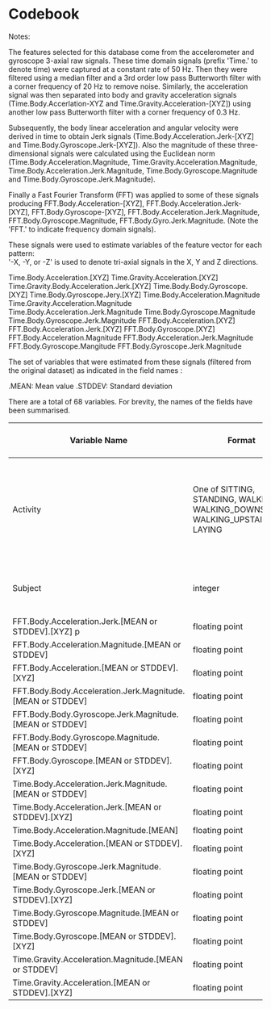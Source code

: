 Codebook
========

Notes:

The features selected for this database come from the accelerometer and gyroscope 3-axial raw signals. These time domain signals (prefix 'Time.' to denote time) were captured at a constant rate of 50 Hz. Then they were filtered using a median filter and a 3rd order low pass Butterworth filter with a corner frequency of 20 Hz to remove noise. Similarly, the acceleration signal was then separated into body and gravity acceleration signals (Time.Body.Accerlation-XYZ and Time.Gravity.Acceleration-[XYZ]) using another low pass Butterworth filter with a corner frequency of 0.3 Hz. 

Subsequently, the body linear acceleration and angular velocity were derived in time to obtain Jerk signals (Time.Body.Acceleration.Jerk-[XYZ] and Time.Body.Gyroscope.Jerk-[XYZ]). Also the magnitude of these three-dimensional signals were calculated using the Euclidean norm (Time.Body.Acceleration.Magnitude, Time.Gravity.Acceleration.Magnitude, Time.Body.Acceleration.Jerk.Magnitude, Time.Body.Gyroscope.Magnitude and Time.Body.Gyroscope.Jerk.Magnitude). 

Finally a Fast Fourier Transform (FFT) was applied to some of these signals producing FFT.Body.Acceleration-[XYZ], FFT.Body.Acceleration.Jerk-[XYZ], FFT.Body.Gyroscope-[XYZ], FFT.Body.Acceleration.Jerk.Magnitude, FFT.Body.Gyroscope.Magnitude, FFT.Body.Gyro.Jerk.Magnitude. (Note the 'FFT.' to indicate frequency domain signals). 

These signals were used to estimate variables of the feature vector for each pattern:  
'-X, -Y, or -Z' is used to denote tri-axial signals in the X, Y and Z directions.

Time.Body.Acceleration.[XYZ]
Time.Gravity.Acceleration.[XYZ]
Time.Gravity.Body.Acceleration.Jerk.[XYZ]
Time.Body.Body.Gyroscope.[XYZ]
Time.Body.Gyroscope.Jery.[XYZ]
Time.Body.Acceleration.Magnitude
Time.Gravity.Acceleration.Magnitude
Time.Body.Acceleration.Jerk.Magnitude
Time.Body.Gyroscope.Magnitude
Time.Body.Gyroscope.Jerk.Magnitude
FFT.Body.Acceleration.[XYZ]
FFT.Body.Acceleration.Jerk.[XYZ]
FFT.Body.Gyroscope.[XYZ]
FFT.Body.Acceleration.Magnitude
FFT.Body.Acceleration.Jerk.Magnitude
FFT.Body.Gyroscope.Mangitude
FFT.Body.Gyroscope.Jerk.Magnitude

The set of variables that were estimated from these signals (filtered from the original dataset) as indicated in the field names : 

.MEAN: Mean value
.STDDEV: Standard deviation

There are a total of 68 variables. For brevity, the names of the fields have been summarised.

|Variable Name | Format | Variable Label | Valid range | Value for missing | Value for inapplicable |
---------------|--------|----------------|-------------|-------------------|------------------------|
|Activity| One of SITTING, STANDING, WALKING, WALKING_DOWNSTAIRS, WALKING_UPSTAIRS, LAYING | A description of the activity the subject was enganing in in the time domain | SITTING, STANDiNG, WALKING, WALKING_DOWNSTAIRS, WALKING_UPSTAIRS, LAYING | NA | 
|Subject|   integer |   A unique number indicating a given subject   |   1-30 | NA | NA |       
|FFT.Body.Acceleration.Jerk.[MEAN or STDDEV].[XYZ] p     | floating point | See Notes.           | 1.0 to -1.0 | NA     |   NA       |                   
|FFT.Body.Acceleration.Magnitude.[MEAN or STDDEV]      | floating point | See Notes.               | 1.0 to -1.0 | NA     |   NA       |                   
|FFT.Body.Acceleration.[MEAN or STDDEV].[XYZ]      | floating point | See Notes.               | 1.0 to -1.0 | NA     |   NA       |                   
|FFT.Body.Body.Acceleration.Jerk.Magnitude.[MEAN or STDDEV]      | floating point | See Notes.               | 1.0 to -1.0 | NA     |   NA       |                   
|FFT.Body.Body.Gyroscope.Jerk.Magnitude.[MEAN or STDDEV]      | floating point |  See Notes.              | 1.0 to -1.0 | NA     |   NA       |                   
|FFT.Body.Body.Gyroscope.Magnitude.[MEAN or STDDEV]      | floating point | See Notes.               | 1.0 to -1.0 | NA     |   NA       |                   
|FFT.Body.Gyroscope.[MEAN or STDDEV].[XYZ]      | floating point |  See Notes.              | 1.0 to -1.0 | NA     |   NA       |                   
|Time.Body.Acceleration.Jerk.Magnitude.[MEAN or STDDEV]      | floating point | See Notes.               | 1.0 to -1.0 | NA     |   NA       |                   
|Time.Body.Acceleration.Jerk.[MEAN or STDDEV].[XYZ]       | floating point |  See Notes.              | 1.0 to -1.0 | NA     |   NA       |                   
|Time.Body.Acceleration.Magnitude.[MEAN]       | floating point | See Notes.               | 1.0 to -1.0 | NA     |   NA       |                   
|Time.Body.Acceleration.[MEAN or STDDEV].[XYZ] | floating point | See Notes.               | 1.0 to -1.0 | NA     |   NA       |                   
|Time.Body.Gyroscope.Jerk.Magnitude.[MEAN or STDDEV]      | floating point |  See Notes.              | 1.0 to -1.0 | NA     |   NA       |                   
|Time.Body.Gyroscope.Jerk.[MEAN or STDDEV].[XYZ]      | floating point |  See Notes.              | 1.0 to -1.0 | NA     |   NA       |                   
|Time.Body.Gyroscope.Magnitude.[MEAN or STDDEV]       | floating point |  See Notes.              | 1.0 to -1.0 | NA     |   NA       |                   
|Time.Body.Gyroscope.[MEAN or STDDEV].[XYZ]        | floating point | See Notes.               | 1.0 to -1.0 | NA     |   NA       |                                   
|Time.Gravity.Acceleration.Magnitude.[MEAN or STDDEV]        | floating point | See Notes.               | 1.0 to -1.0 | NA     |   NA       |                        
|Time.Gravity.Acceleration.[MEAN or STDDEV].[XYZ]        | floating point |   See Notes.             | 1.0 to -1.0 | NA     |   NA       |                               
